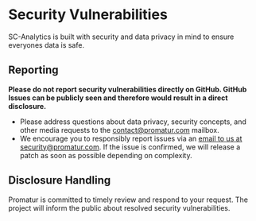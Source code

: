 # Security Vulnerabilities

SC-Analytics is built with security and data privacy in mind to ensure everyones data is safe.

## Reporting

**Please do not report security vulnerabilities directly on GitHub. GitHub Issues can be publicly seen and therefore would result in a direct disclosure.**

* Please address questions about data privacy, security concepts, and other media requests to the [contact@promatur.com](mailto:security@promatur.com) mailbox.
* We encourage you to responsibly report issues via an [email to us at security@promatur.com](mailto:security@promatur.com?subject=Reporting%20Vulnerability%20in%20SC%20Analytics). If the issue is confirmed, we will release a patch as soon as possible depending on complexity.

## Disclosure Handling

Promatur is committed to timely review and respond to your request. The project will inform the public about resolved security vulnerabilities.
